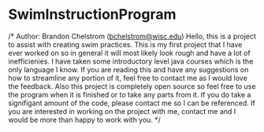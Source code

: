 # SwimInstructionProgram
/*
Author: Brandon Chelstrom (bchelstrom@wisc.edu)
Hello, this is a project to assist with creating swim practices.
This is my first project that I have ever worked on so in general
it will most likely look rough and have a lot of inefficienies. I
have taken some introductory level java courses which is the only 
language I know. If you are reading this and have any suggestions 
on how to streamline any portion of it, feel free to contact me as 
I would love the feedback. Also this project is completely open source
so feel free to use the program when it is finished or to take any parts 
from it. If you do take a signifigant amount of the code, please contact me
so I can be referenced. If you are interested in working on the project
with me, contact me and I would be more than happy to work with you. 
*/
